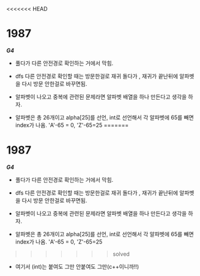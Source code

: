 <<<<<<< HEAD
# 1987
***G4***
- 풀다가 다른 안전경로 확인하는 거에서 막힘.
- dfs 다른 안전경로 확인할 때는 방문한걸로 재귀 돌다가 , 재귀가 끝난뒤에 알파벳을 다시 방문 안한걸로 바꾸면됨.

- 알파벳이 나오고 중복에 관련된 문제라면 알파벳 배열을 하나 만든다고 생각을 하자.
- 알파벳은 총 26개이고 alpha[25]를 선언, int로 선언해서 각 알파벳에 65를 빼면 index가 나옴. 'A'-65 = 0, 'Z'-65=25
=======
# 1987
***G4***
- 풀다가 다른 안전경로 확인하는 거에서 막힘.
- dfs 다른 안전경로 확인할 때는 방문한걸로 재귀 돌다가 , 재귀가 끝난뒤에 알파벳을 다시 방문 안한걸로 바꾸면됨.

- 알파벳이 나오고 중복에 관련된 문제라면 알파벳 배열을 하나 만든다고 생각을 하자.
- 알파벳은 총 26개이고 alpha[25]를 선언, int로 선언해서 각 알파벳에 65를 빼면 index가 나옴. 'A'-65 = 0, 'Z'-65=25
>>>>>>> solved
- 여기서 (int)는 붙여도 그만 안붙여도 그만(c++이니까!!)